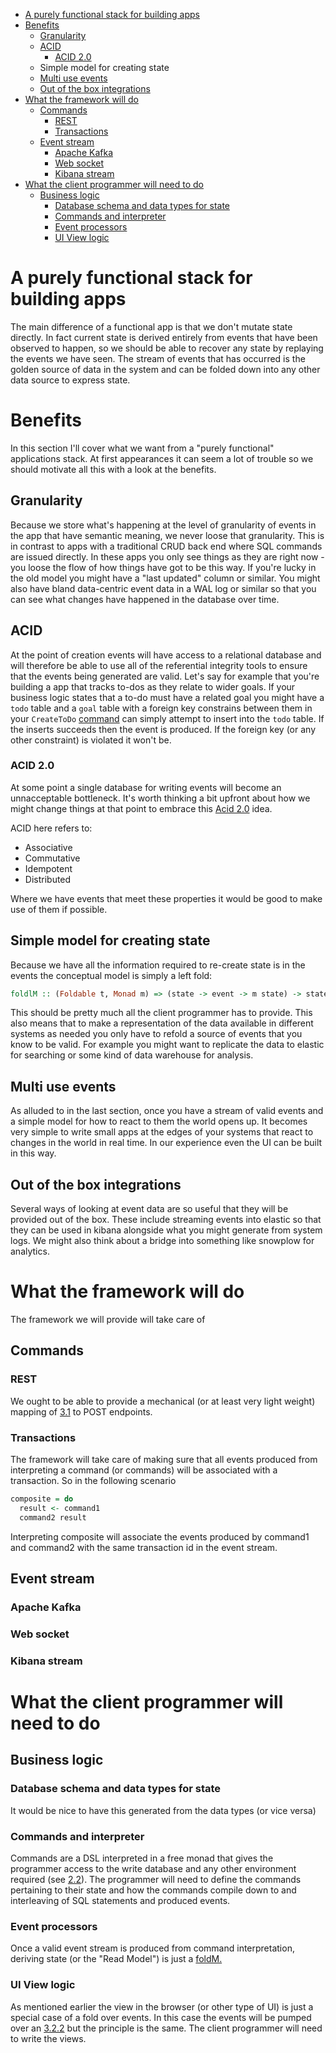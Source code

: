 - [A purely functional stack for building apps](#sec-1)
- [Benefits](#sec-2)
  - [Granularity](#sec-2-1)
  - [ACID](#sec-2-2)
    - [ACID 2.0](#sec-2-2-1)
  - [<a id="orgtarget1"></a>Simple model for creating state](#sec-2-3)
  - [Multi use events](#sec-2-4)
  - [Out of the box integrations](#sec-2-5)
- [What the framework will do](#sec-3)
  - [Commands](#sec-3-1)
    - [REST](#sec-3-1-1)
    - [Transactions](#sec-3-1-2)
  - [Event stream](#sec-3-2)
    - [Apache Kafka](#sec-3-2-1)
    - [Web socket](#sec-3-2-2)
    - [Kibana stream](#sec-3-2-3)
- [What the client programmer will need to do](#sec-4)
  - [Business logic](#sec-4-1)
    - [Database schema and data types for state](#sec-4-1-1)
    - [Commands and interpreter](#sec-4-1-2)
    - [Event processors](#sec-4-1-3)
    - [UI View logic](#sec-4-1-4)

# A purely functional stack for building apps<a id="orgheadline1"></a>

The main difference of a functional app is that we don't mutate state directly.
In fact current state is derived entirely from events that have been observed
to happen, so we should be able to recover any state by replaying the events we
have seen. The stream of events that has occurred is the golden source of data
in the system and can be folded down into any other data source to express state.

# Benefits<a id="orgheadline9"></a>

In this section I'll cover what we want from a "purely functional" applications
stack. At first appearances it can seem a lot of trouble so we should motivate
all this with a look at the benefits.

## Granularity<a id="orgheadline2"></a>

Because we store what's happening at the level of granularity of events in the
app that have semantic meaning, we never loose that granularity. This is in
contrast to apps with a traditional CRUD back end where SQL commands are issued
directly. In these apps you only see things as they are right now - you loose
the flow of how things have got to be this way. If you're lucky in the old model
you might have a "last updated" column or similar. You might also have bland
data-centric event data in a WAL log or similar so that you can see what changes
have happened in the database over time.

## ACID<a id="orgheadline5"></a>

At the point of creation events will have access to a relational database and
will therefore be able to use all of the referential integrity tools to ensure
that the events being generated are valid. Let's say for example that you're
building a app that tracks to-dos as they relate to wider goals. If your
business logic states that a to-do must have a related goal you might have a
`todo` table and a `goal` table with a foreign key constrains between them in
your `CreateToDo` [command](#orgheadline3) can simply attempt to insert into the `todo` table. If
the inserts succeeds then the event is produced. If the foreign key (or any
other constraint) is violated it won't be.

### ACID 2.0<a id="orgheadline4"></a>

At some point a single database for writing events will become an unnacceptable
bottleneck. It's worth thinking a bit upfront about how we might change things
at that point to embrace this [Acid 2.0](https://lostechies.com/jimmybogard/2013/06/06/acid-2-0-in-action/) idea.

ACID here refers to:

-   Associative
-   Commutative
-   Idempotent
-   Distributed

Where we have events that meet these properties it would be good to make use of
them if possible.

## <a id="orgtarget1"></a>Simple model for creating state<a id="orgheadline6"></a>

Because we have all the information required to re-create state is in the events
the conceptual model is simply a left fold:

```haskell
foldlM :: (Foldable t, Monad m) => (state -> event -> m state) -> state -> t event -> m state
```

This should be pretty much all the client programmer has to provide. This also
means that to make a representation of the data available in different systems
as needed you only have to refold a source of events that you know to be valid.
For example you might want to replicate the data to elastic for searching or
some kind of data warehouse for analysis.

## Multi use events<a id="orgheadline7"></a>

As alluded to in the last section, once you have a stream of valid events and a
simple model for how to react to them the world opens up. It becomes very simple
to write small apps at the edges of your systems that react to changes in the
world in real time. In our experience even the UI can be built in this way.

## Out of the box integrations<a id="orgheadline8"></a>

Several ways of looking at event data are so useful that they will be provided
out of the box. These include streaming events into elastic so that they can be
used in kibana alongside what you might generate from system logs. We might also
think about a bridge into something like snowplow for analytics. 

# What the framework will do<a id="orgheadline16"></a>

The framework we will provide will take care of 

## Commands<a id="orgheadline3"></a>

### REST<a id="orgheadline10"></a>

We ought to be able to provide a mechanical (or at least very light weight)
mapping of [3.1](#orgheadline3) to POST endpoints. 

### Transactions<a id="orgheadline11"></a>

The framework will take care of making sure that all events produced from
interpreting a command (or commands) will be associated with a transaction. So
in the following scenario

```haskell
composite = do
  result <- command1
  command2 result
```

Interpreting composite will associate the events produced by command1 and
command2 with the same transaction id in the event stream.

## Event stream<a id="orgheadline15"></a>

### Apache Kafka<a id="orgheadline12"></a>

### Web socket<a id="orgheadline13"></a>

### Kibana stream<a id="orgheadline14"></a>

# What the client programmer will need to do<a id="orgheadline22"></a>

## Business logic<a id="orgheadline21"></a>

### Database schema and data types for state<a id="orgheadline17"></a>

It would be nice to have this generated from the data types (or vice versa)

### Commands and interpreter<a id="orgheadline18"></a>

Commands are a DSL interpreted in a free monad that gives the programmer access
to the write database and any other environment required (see [2.2](#orgheadline5)). The
programmer will need to define the commands pertaining to their state and how
the commands compile down to and interleaving of SQL statements and produced events.

### Event processors<a id="orgheadline19"></a>

Once a valid event stream is produced from command interpretation, deriving
state (or the "Read Model") is just a [foldM.](#orgtarget1) 

### UI View logic<a id="orgheadline20"></a>

As mentioned earlier the view in the browser (or other type of UI) is just a
special case of a fold over events. In this case the events will be pumped over
an [3.2.2](#orgheadline13) but the principle is the same. The client programmer will need to
write the views.
